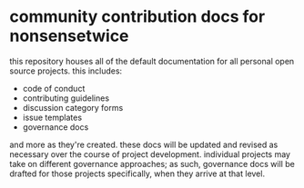 # community contribution docs for nonsensetwice

this repository houses all of the default documentation for all personal open
source projects. this includes:
- code of conduct
- contributing guidelines
- discussion category forms
- issue templates
- governance docs

and more as they're created. these docs will be updated and revised as
necessary over the course of project development. individual projects may
take on different governance approaches; as such, governance docs will be
drafted for those projects specifically, when they arrive at that level.